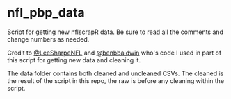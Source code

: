# nfl_pbp_data
Script for getting new nflscrapR data. Be sure to read all the comments and change numbers as needed.

Credit to [@LeeSharpeNFL](https://twitter.com/LeeSharpeNFL) and [@benbbaldwin](https://twitter.com/benbbaldwin) who's code I used in part of this script for getting new data and cleaning it. 

The data folder contains both cleaned and uncleaned CSVs. The cleaned is the result of the script in this repo, the raw is before any cleaning within the script. 
